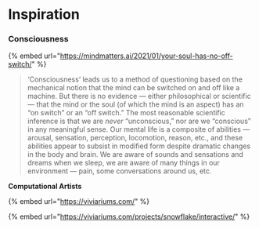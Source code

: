 # Inspiration

### Consciousness

{% embed url="https://mindmatters.ai/2021/01/your-soul-has-no-off-switch/" %}

> ‘Consciousness’ leads us to a method of questioning based on the mechanical notion that the mind can be switched on and off like a machine. But there is no evidence — either philosophical or scientific — that the mind or the soul \(of which the mind is an aspect\) has an “on switch” or an “off switch.” The most reasonable scientific inference is that we are _never_ “unconscious,” nor are we “conscious” in any meaningful sense. Our mental life is a composite of abilities — arousal, sensation, perception, locomotion, reason, etc., and these abilities appear to subsist in modified form despite dramatic changes in the body and brain. We are aware of sounds and sensations and dreams when we sleep, we are aware of many things in our environment — pain, some conversations around us, etc.

**Computational Artists**

{% embed url="https://viviariums.com/" %}

{% embed url="https://viviariums.com/projects/snowflake/interactive/" %}



